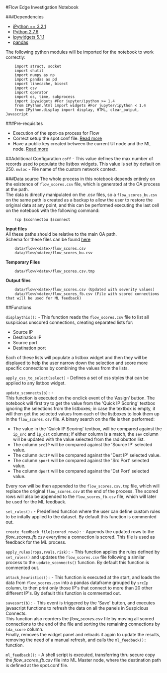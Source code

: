 #Flow Edge Investigation Notebook

###Dependencies
- [iPython == 3.2.1](https://ipython.org/ipython-doc/3/index.html)
- [Python 2.7.6](https://www.python.org/download/releases/2.7.6/)
- [ipywidgets 5.1.1](https://ipywidgets.readthedocs.io/en/latest/user_install.html#with-pip)
- [pandas](http://pandas.pydata.org/)

The following python modules will be imported for the notebook to work correctly:    

        import struct, socket
        import shutil
        import numpy as np
        import pandas as pd
        import linecache, bisect
        import csv
        import operator
        import os, time, subprocess
        import ipywidgets #For jupyter/ipython >= 1.4  
        from IPython.html import widgets #For jupyter/ipython < 1.4  
        from IPython.display import display, HTML, clear_output, Javascript   


###Pre-requisites
- Execution of the spot-oa process for Flow
- Correct setup the spot.conf file. [Read more](/wiki/Edit%20Solution%20Configuration)
- Have a public key created between the current UI node and the ML node. [Read more](/wiki/Configure%20User%20Accounts#configure-user-accounts)


##Additional Configuration
`coff` - This value defines the max number of records used to populate the listbox widgets. This value is set by default on 250.
`nwloc` - File name of the custom network context.  

###Data source
The whole process in this notebook depends entirely on the existence of `flow_scores.csv` file, which is generated at the OA process at the path.  
The data is directly manipulated on the .csv files, so a `flow_scores_bu.csv` on the same path is created as a backup to allow the user to restore the original data at any point, 
and this can be performed executing the last cell on the notebook with the following command:  

        !cp $sconnectbu $sconnect


**Input files**  
All these paths should be relative to the main OA path.    
Schema for these files can be found [here](/spot-oa/oa/flow)

        data/flow/<date>/flow_scores.csv
        data/flow/<date>/flow_scores_bu.csv

**Temporary Files**

        data/flow/<date>/flow_scores.csv.tmp

**Output files**

        data/flow/<date>/flow_scores.csv (Updated with severity values)
        data/flow/<date>/flow_scores_fb.csv (File with scored connections that will be used for ML feedback)

##Functions 
 
`displaythis():` - This function reads the `flow_scores.csv` file to list all suspicious unscored connections, creating separated lists for:
- Source IP
- Destination IP
- Source port
- Destination port  

Each of these lists will populate a listbox widget and then they will be displayed  to help the user narrow down the selection and score more specific connections by combining the values from the lists.   

`apply_css_to_select(select)` - Defines a set of css styles that can be applied to any listbox widget. 

`update_sconnects(b):` -   
This function is executed on the onclick event of the ‘Assign’ button. The notebook will first try to get the value from the 'Quick IP Scoring' textbox ignoring the selections from the listboxes; in case the textbox is empty, it will then
 get the selected values from each of the listboxes to look them up in the `flow_scores.csv` file. 
A binary search on the file is then performed:  
- The value in the 'Quick IP Scoring' textbox, will be compared against the `ip_src` and `ip_dst` columns; if either column is a match, the `sev` column will be updated with the value selected from the radiobutton list. 
- The column `srcIP` will be compared against the 'Source IP' selected value.  
- The column `dstIP` will be compared against the 'Dest IP' selected value. 
- The column `sport` will be compared against the 'Src Port' selected value.
- The column `dport` will be compared against the 'Dst Port' selected value.  

Every row will be then appended to the `flow_scores.csv.tmp` file, which will replace the original `flow_scores.csv` at the end of the process.
The scored rows will also be appended to the `flow_scores_fb.csv` file, which will later be used for the ML feedback.   

`set_rules():` - Predefined function where the user can define custom rules to be initally applied to the dataset. By default this function is commented out.

`create_feedback_file(scored_rows):` - Appends the updated rows to the _flow_scores_fb.csv_ everytime a connection is scored. This file is used as feedback for the ML process.

`apply_rules(rops,rvals,risk):` - This function applies the rules defined by `set_rules()` and updates the `flow_scores.csv` file following a similar process to the `update_sconnects()` function. By default this function is commented out.

`attack_heuristics():` - This function is executed at the start, and loads the data from `flow_scores.csv` into a pandas dataframe grouped by `srcIp` column,
to then print only those IP's that connect to more than 20 other different IP's. By default this function is commented out.

`savesort(b):` - This event is triggered by the 'Save' button, and executes javascript functions to refresh the data on all the panels in Suspicious Connects.  
This function also reorders the _flow_scores.csv_ file by moving all scored connections to the end of the file and sorting the remaining connections by `lda_score` column.    
Finally, removes the widget panel and reloads it again to update the results, removing the need of a manual refresh, and calls the `ml_feedback():` function.    

`ml_feedback():` - A shell script is executed, transferring thru secure copy the _flow_scores_fb.csv_ file into ML Master node, where the destination path is defined at the spot.conf file.
   
